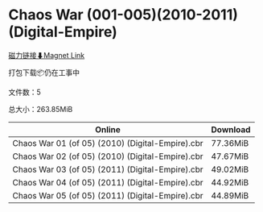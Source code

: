 # Chaos War (001-005)(2010-2011)(Digital-Empire)

[磁力链接⬇Magnet Link](magnet:?xt=urn:btih:ccbafc18f46aebf22e45c5d509d4e0a48ad77c16&dn=Chaos%20War%20%28001-005%29%282010-2011%29%28Digital-Empire%29)

打包下载📦仍在工事中

文件数：5

总大小：263.85MiB

Online | Download
--- | ---
Chaos War 01 (of 05) (2010) (Digital-Empire).cbr | 77.36MiB
Chaos War 02 (of 05) (2010) (Digital-Empire).cbr | 47.67MiB
Chaos War 03 (of 05) (2011) (Digital-Empire).cbr | 49.02MiB
Chaos War 04 (of 05) (2011) (Digital-Empire).cbr | 44.92MiB
Chaos War 05 (of 05) (2011) (Digital-Empire).cbr | 44.89MiB